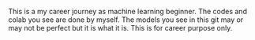 This is a my career journey as machine learning beginner. 
The codes and colab you see are done by myself. 
The models you see in this git may or may not be perfect but it is what it is. 
This is for career purpose only. 
